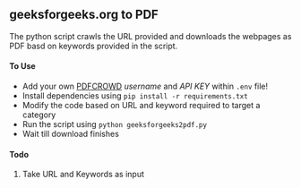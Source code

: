 ## geeksforgeeks.org to PDF

The python script crawls the URL provided and downloads the webpages as PDF basd on keywords provided in the script.

#### To Use

- Add your own [PDFCROWD](https://pdfcrowd.com) *username* and *API KEY* within `.env` file!
- Install dependencies using `pip install -r requirements.txt`
- Modify the code based on URL and keyword required to target a category
- Run the script using `python geeksforgeeks2pdf.py`
- Wait till download finishes

#### Todo
1. Take URL and Keywords as input